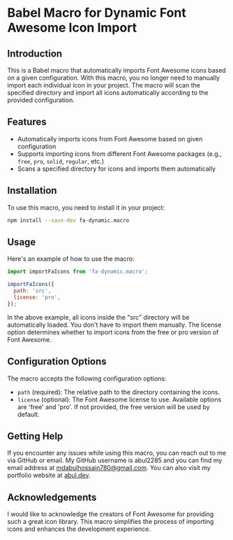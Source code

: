 # Babel Macro for Dynamic Font Awesome Icon Import

## Introduction

This is a Babel macro that automatically imports Font Awesome icons based on a given configuration. With this macro, you no longer need to manually import each individual icon in your project. The macro will scan the specified directory and import all icons automatically according to the provided configuration.

## Features

- Automatically imports icons from Font Awesome based on given configuration
- Supports importing icons from different Font Awesome packages (e.g., `free`, `pro`, `solid`, `regular`, etc.)
- Scans a specified directory for icons and imports them automatically

## Installation

To use this macro, you need to install it in your project:

```bash
npm install --save-dev fa-dynamic.macro
```

## Usage

Here's an example of how to use the macro:

```javascript
import importFaIcons from 'fa-dynamic.macro';

importFaIcons({
  path: 'src',
  license: 'pro',
});
```

In the above example, all icons inside the "src" directory will be automatically loaded. You don't have to import them manually. The license option determines whether to import icons from the free or pro version of Font Awesome.

## Configuration Options

The macro accepts the following configuration options:

- `path` (required): The relative path to the directory containing the icons.
- `license` (optional): The Font Awesome license to use. Available options are 'free' and 'pro'. If not provided, the free version will be used by default.

## Getting Help

If you encounter any issues while using this macro, you can reach out to me via GitHub or email. My GitHub username is abul2285 and you can find my email address at mdabulhossain780@gmail.com. You can also visit my portfolio website at [abul.dev](https://abul.dev).

## Acknowledgements

I would like to acknowledge the creators of Font Awesome for providing such a great icon library. This macro simplifies the process of importing icons and enhances the development experience.
